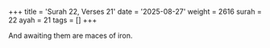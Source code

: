 +++
title = 'Surah 22, Verses 21'
date = '2025-08-27'
weight = 2616
surah = 22
ayah = 21
tags = []
+++

And awaiting them are maces of iron.